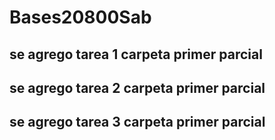 # Bases20800Sab

## se agrego tarea 1 carpeta primer parcial 
## se agrego tarea 2 carpeta primer parcial 
## se agrego tarea 3 carpeta primer parcial